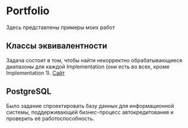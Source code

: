 # Portfolio
Здесь представлены примеры моих работ
## Классы эквивалентности
Задача состоит в том, чтобы найти некорректно обрабатывающиеся диапазоны для каждой Implementation (они есть во всех, кроме Implementation 1). [Сайт](https://qa-ep-bva-practice-assignment.vercel.app/)
## PostgreSQL
Было задание спроектировать базу данных для информационной системы, поддерживающей бизнес-процесс автокредитования и проверить её работоспособность.
